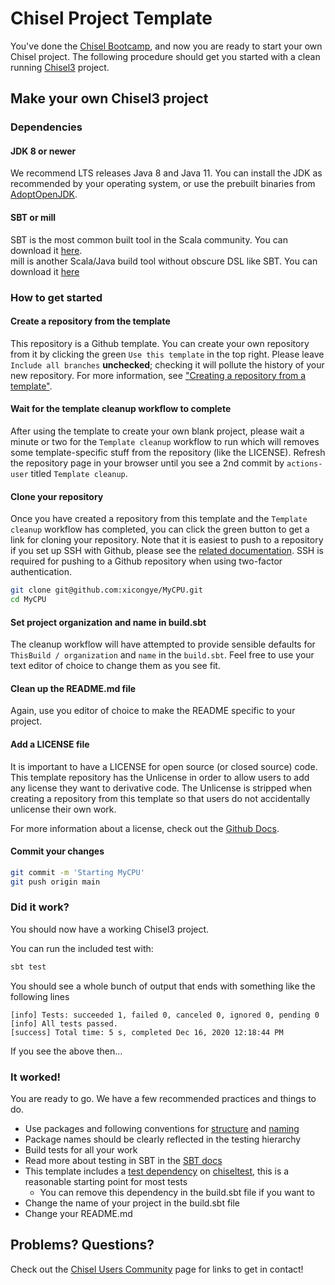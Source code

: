 Chisel Project Template
=======================

You've done the [Chisel Bootcamp](https://github.com/freechipsproject/chisel-bootcamp), and now you
are ready to start your own Chisel project.  The following procedure should get you started
with a clean running [Chisel3](https://www.chisel-lang.org/) project.

## Make your own Chisel3 project

### Dependencies

#### JDK 8 or newer

We recommend LTS releases Java 8 and Java 11. You can install the JDK as recommended by your operating system, or use the prebuilt binaries from [AdoptOpenJDK](https://adoptopenjdk.net/).

#### SBT or mill

SBT is the most common built tool in the Scala community. You can download it [here](https://www.scala-sbt.org/download.html).  
mill is another Scala/Java build tool without obscure DSL like SBT. You can download it [here](https://github.com/com-lihaoyi/mill/releases)

### How to get started

#### Create a repository from the template

This repository is a Github template. You can create your own repository from it by clicking the green `Use this template` in the top right.
Please leave `Include all branches` **unchecked**; checking it will pollute the history of your new repository.
For more information, see ["Creating a repository from a template"](https://docs.github.com/en/free-pro-team@latest/github/creating-cloning-and-archiving-repositories/creating-a-repository-from-a-template).

#### Wait for the template cleanup workflow to complete

After using the template to create your own blank project, please wait a minute or two for the `Template cleanup` workflow to run which will removes some template-specific stuff from the repository (like the LICENSE).
Refresh the repository page in your browser until you see a 2nd commit by `actions-user` titled `Template cleanup`.


#### Clone your repository

Once you have created a repository from this template and the `Template cleanup` workflow has completed, you can click the green button to get a link for cloning your repository.
Note that it is easiest to push to a repository if you set up SSH with Github, please see the [related documentation](https://docs.github.com/en/free-pro-team@latest/github/authenticating-to-github/connecting-to-github-with-ssh). SSH is required for pushing to a Github repository when using two-factor authentication.

```sh
git clone git@github.com:xicongye/MyCPU.git
cd MyCPU
```

#### Set project organization and name in build.sbt

The cleanup workflow will have attempted to provide sensible defaults for `ThisBuild / organization` and `name` in the `build.sbt`.
Feel free to use your text editor of choice to change them as you see fit.

#### Clean up the README.md file

Again, use you editor of choice to make the README specific to your project.

#### Add a LICENSE file

It is important to have a LICENSE for open source (or closed source) code.
This template repository has the Unlicense in order to allow users to add any license they want to derivative code.
The Unlicense is stripped when creating a repository from this template so that users do not accidentally unlicense their own work.

For more information about a license, check out the [Github Docs](https://docs.github.com/en/free-pro-team@latest/github/building-a-strong-community/adding-a-license-to-a-repository).

#### Commit your changes
```sh
git commit -m 'Starting MyCPU'
git push origin main
```

### Did it work?

You should now have a working Chisel3 project.

You can run the included test with:
```sh
sbt test
```

You should see a whole bunch of output that ends with something like the following lines
```
[info] Tests: succeeded 1, failed 0, canceled 0, ignored 0, pending 0
[info] All tests passed.
[success] Total time: 5 s, completed Dec 16, 2020 12:18:44 PM
```
If you see the above then...

### It worked!

You are ready to go. We have a few recommended practices and things to do.

* Use packages and following conventions for [structure](https://www.scala-sbt.org/1.x/docs/Directories.html) and [naming](http://docs.scala-lang.org/style/naming-conventions.html)
* Package names should be clearly reflected in the testing hierarchy
* Build tests for all your work
* Read more about testing in SBT in the [SBT docs](https://www.scala-sbt.org/1.x/docs/Testing.html)
* This template includes a [test dependency](https://www.scala-sbt.org/1.x/docs/Library-Dependencies.html#Per-configuration+dependencies) on [chiseltest](https://github.com/ucb-bar/chisel-testers2), this is a reasonable starting point for most tests
  * You can remove this dependency in the build.sbt file if you want to
* Change the name of your project in the build.sbt file
* Change your README.md

## Problems? Questions?

Check out the [Chisel Users Community](https://www.chisel-lang.org/community.html) page for links to get in contact!
